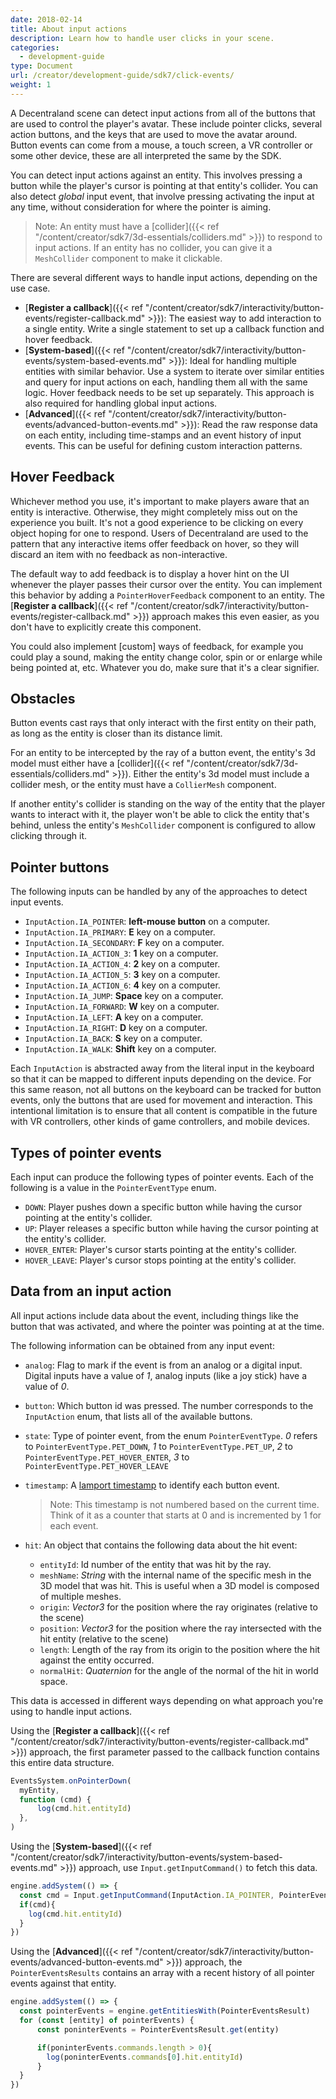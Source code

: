 ```yaml
---
date: 2018-02-14
title: About input actions
description: Learn how to handle user clicks in your scene.
categories:
  - development-guide
type: Document
url: /creator/development-guide/sdk7/click-events/
weight: 1
---
```



A Decentraland scene can detect input actions from all of the buttons that are used to control the player's avatar. These include pointer clicks, several action buttons, and the keys that are used to move the avatar around. Button events can come from a mouse, a touch screen, a VR controller or some other device, these are all interpreted the same by the SDK.

You can detect input actions against an entity. This involves pressing a button while the player's cursor is pointing at that entity's collider. You can also detect _global_ input event, that involve pressing activating the input at any time, without consideration for where the pointer is aiming.

> Note: An entity must have a [collider]({{< ref "/content/creator/sdk7/3d-essentials/colliders.md" >}}) to respond to input actions. If an entity has no collider, you can give it a `MeshCollider` component to make it clickable.

There are several different ways to handle input actions, depending on the use case.

- [**Register a callback**]({{< ref "/content/creator/sdk7/interactivity/button-events/register-callback.md" >}}): The easiest way to add interaction to a single entity. Write a single statement to set up a callback function and hover feedback.
- [**System-based**]({{< ref "/content/creator/sdk7/interactivity/button-events/system-based-events.md" >}}): Ideal for handling multiple entities with similar behavior. Use a system to iterate over similar entities and query for input actions on each, handling them all with the same logic. Hover feedback needs to be set up separately. This approach is also required for handling global input actions.
- [**Advanced**]({{< ref "/content/creator/sdk7/interactivity/button-events/advanced-button-events.md" >}}): Read the raw response data on each entity, including time-stamps and an event history of input events. This can be useful for defining custom interaction patterns.

## Hover Feedback

Whichever method you use, it's important to make players aware that an entity is interactive. Otherwise, they might completely miss out on the experience you built. It's not a good experience to be clicking on every object hoping for one to respond. Users of Decentraland are used to the pattern that any interactive items offer feedback on hover, so they will discard an item with no feedback as non-interactive.

The default way to add feedback is to display a hover hint on the UI whenever the player passes their cursor over the entity.  You can implement this behavior by adding a `PointerHoverFeedback` component to an entity.  The [**Register a callback**]({{< ref "/content/creator/sdk7/interactivity/button-events/register-callback.md" >}}) approach makes this even easier, as you don't have to explicitly create this component.

You could also implement [custom] ways of feedback, for example you could play a sound, making the entity change color, spin or or enlarge while being pointed at, etc. Whatever you do, make sure that it's a clear signifier.


## Obstacles

Button events cast rays that only interact with the first entity on their path, as long as the entity is closer than its distance limit.

For an entity to be intercepted by the ray of a button event, the entity's 3d model must either have a [collider]({{< ref "/content/creator/sdk7/3d-essentials/colliders.md" >}}). Either the entity's 3d model must include a collider mesh, or the entity must have a `CollierMesh` component.

If another entity's collider is standing on the way of the entity that the player wants to interact with it, the player won't be able to click the entity that's behind, unless the entity's `MeshCollider` component is configured to allow clicking through it.

## Pointer buttons


The following inputs can be handled by any of the approaches to detect input events.

- `InputAction.IA_POINTER`: **left-mouse button** on a computer.
- `InputAction.IA_PRIMARY`: **E** key on a computer.
- `InputAction.IA_SECONDARY`: **F** key on a computer.
- `InputAction.IA_ACTION_3`: **1** key on a computer.
- `InputAction.IA_ACTION_4`: **2** key on a computer.
- `InputAction.IA_ACTION_5`: **3** key on a computer.
- `InputAction.IA_ACTION_6`: **4** key on a computer.
- `InputAction.IA_JUMP`: **Space** key on a computer.
- `InputAction.IA_FORWARD`: **W** key on a computer.
- `InputAction.IA_LEFT`: **A** key on a computer.
- `InputAction.IA_RIGHT`: **D** key on a computer.
- `InputAction.IA_BACK`: **S** key on a computer.
- `InputAction.IA_WALK`: **Shift** key on a computer.


Each `InputAction` is abstracted away from the literal input in the keyboard so that it can be mapped to different inputs depending on the device. For this same reason, not all buttons on the keyboard can be tracked for button events, only the buttons that are used for movement and interaction. This intentional limitation is to ensure that all content is compatible in the future with VR controllers, other kinds of game controllers, and mobile devices. 

## Types of pointer events

Each input can produce the following types of pointer events. Each of the following is a value in the `PointerEventType` enum.

- `DOWN`: Player pushes down a specific button while having the cursor pointing at the entity's collider.
- `UP`: Player releases a specific button while having the cursor pointing at the entity's collider.
- `HOVER_ENTER`: Player's cursor starts pointing at the entity's collider.
- `HOVER_LEAVE`: Player's cursor stops pointing at the entity's collider.

<!-- > Note: A _click_ event, as detected by the `Input.wasJustClicked` helper function, is a combination of a `DOWN` event followed by an `UP` event. Note that as this event may take several ticks of the game loop to be completed, it can't be detected in a single frame, and therefore can only be detected thanks to a helper function. -->



## Data from an input action

All input actions include data about the event, including things like the button that was activated, and where the pointer was pointing at at the time.

The following information can be obtained from any input event:

- `analog`: Flag to mark if the event is from an analog or a digital input. Digital inputs have a value of _1_, analog inputs (like a joy stick) have a value of _0_.
- `button`: Which button id was pressed. The number corresponds to the `InputAction` enum, that lists all of the available buttons.
- `state`: Type of pointer event, from the enum `PointerEventType`. _0_ refers to `PointerEventType.PET_DOWN`, _1_ to `PointerEventType.PET_UP`, _2_ to `PointerEventType.PET_HOVER_ENTER`, _3_ to `PointerEventType.PET_HOVER_LEAVE`

- `timestamp`: A [lamport timestamp](https://en.wikipedia.org/wiki/Lamport_timestamp) to identify each button event. 

	> Note: This timestamp is not numbered based on the current time. Think of it as a counter that starts at 0 and is incremented by 1 for each event.

- `hit`: An object that contains the following data about the hit event:

	- `entityId`: Id number of the entity that was hit by the ray.
	- `meshName`: _String_ with the internal name of the specific mesh in the 3D model that was hit. This is useful when a 3D model is composed of multiple meshes.
	- `origin`: _Vector3_ for the position where the ray originates (relative to the scene)
	- `position`: _Vector3_ for the position where the ray intersected with the hit entity (relative to the scene)
	- `length`: Length of the ray from its origin to the position where the hit against the entity occurred.
	- `normalHit`: _Quaternion_ for the angle of the normal of the hit in world space.


This data is accessed in different ways depending on what approach you're using to handle input actions.

Using the [**Register a callback**]({{< ref "/content/creator/sdk7/interactivity/button-events/register-callback.md" >}}) approach, the first parameter passed to the callback function contains this entire data structure.

```ts
EventsSystem.onPointerDown(
  myEntity,
  function (cmd) {
      log(cmd.hit.entityId)
  },
)
```

Using the [**System-based**]({{< ref "/content/creator/sdk7/interactivity/button-events/system-based-events.md" >}}) approach, use `Input.getInputCommand()` to fetch this data.

```ts
engine.addSystem(() => {
  const cmd = Input.getInputCommand(InputAction.IA_POINTER, PointerEventType.PET_DOWN, myEntity)
  if(cmd){
 	log(cmd.hit.entityId)
  }
})
```

Using the [**Advanced**]({{< ref "/content/creator/sdk7/interactivity/button-events/advanced-button-events.md" >}}) approach, the `PointerEventsResults` contains an array with a recent history of all pointer events against that entity.

```ts
engine.addSystem(() => {
  const pointerEvents = engine.getEntitiesWith(PointerEventsResult)
  for (const [entity] of pointerEvents) {
      const poninterEvents = PointerEventsResult.get(entity)

	  if(poninterEvents.commands.length > 0){
		log(poninterEvents.commands[0].hit.entityId)
	  }   
  }
})
```


<!-- 
When using `Input.getClick`, it returns an object with a `down` and an `up` object, each of these with all the same data structure returned by `Input.getInputCommand`. The `down` object contains the data relevant to the moment when the moment when button was pushed down, the `up` object for when the button went up. -->
